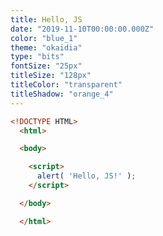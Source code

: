 ```yaml
---
title: Hello, JS
date: "2019-11-10T00:00:00.000Z"
color: "blue_1"
theme: "okaidia"
type: "bits"
fontSize: "25px"
titleSize: "128px"
titleColor: "transparent"
titleShadow: "orange_4"
---
```


  <column >

  <snippet type="html">

  ```html
  <!DOCTYPE HTML>
    <html>

    <body>

      <script>
        alert( 'Hello, JS!' );
      </script>

    </body>

    </html>

  ```

  </snippet>
  </column>



